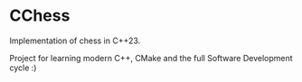 # CChess

Implementation of chess in C++23.

Project for learning modern C++, CMake and the full Software Development cycle :)
